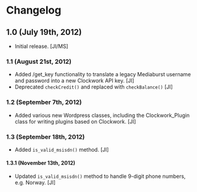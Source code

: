 # Changelog

## 1.0 (July 19th, 2012)

* Initial release. [JI/MS]

### 1.1 (August 21st, 2012)

* Added /get_key functionality to translate a legacy Mediaburst username and password into a new Clockwork API key. [JI]
* Deprecated `checkCredit()` and replaced with `checkBalance()` [JI]

### 1.2 (September 7th, 2012)

* Added various new Wordpress classes, including the Clockwork_Plugin class for writing plugins based on Clockwork. [JI]

### 1.3 (September 18th, 2012)

* Added `is_valid_msisdn()` method. [JI]

#### 1.3.1 (November 13th, 2012)

* Updated `is_valid_msisdn()` method to handle 9-digit phone numbers, e.g. Norway. [JI]